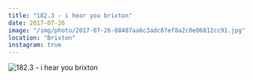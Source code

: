 ```yaml
---
title: "182.3 - i hear you brixton"
date: 2017-07-26
image: "/img/photo/2017-07-26-88407aa6c3adc87ef8a2c0e06812cc91.jpg"
location: "Brixton"
instagram: true
---
```


![182.3 - i hear you brixton](/img/photo/2017-07-26-88407aa6c3adc87ef8a2c0e06812cc91.jpg)
